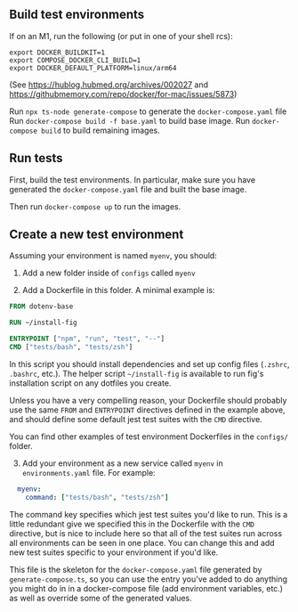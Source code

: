 ## Build test environments

If on an M1, run the following (or put in one of your shell rcs):
```
export DOCKER_BUILDKIT=1
export COMPOSE_DOCKER_CLI_BUILD=1
export DOCKER_DEFAULT_PLATFORM=linux/arm64 
```

(See https://hublog.hubmed.org/archives/002027 and https://githubmemory.com/repo/docker/for-mac/issues/5873)

Run `npx ts-node generate-compose` to generate the `docker-compose.yaml`
file
Run `docker-compose build -f base.yaml` to build base image.
Run `docker-compose build` to build remaining images.

## Run tests

First, build the test environments. In particular, make sure you have generated the
`docker-compose.yaml` file and built the base image.

Then run `docker-compose up` to run the images.

## Create a new test environment

Assuming your environment is named `myenv`, you should:

1. Add a new folder inside of `configs` called `myenv`

2. Add a Dockerfile in this folder. A minimal example is:
```Dockerfile
FROM dotenv-base

RUN ~/install-fig

ENTRYPOINT ["npm", "run", "test", "--"]
CMD ["tests/bash", "tests/zsh"]
```
In this script you should install dependencies and set up config files
(`.zshrc`, `.bashrc`, etc.). The helper script `~/install-fig` is
available to run fig's installation script on any dotfiles you create.

Unless you have a very compelling reason, your Dockerfile should probably
use the same `FROM` and `ENTRYPOINT` directives defined in the example
above, and should define some default jest test suites with the `CMD` directive.

You can find other examples of test environment Dockerfiles in the `configs/` folder.

3. Add your environment as a new service called `myenv` in
`environments.yaml` file. For example:
```yaml
  myenv:
    command: ["tests/bash", "tests/zsh"]
```

The command key specifies which jest test suites you'd like to run. This
is a little redundant give we specified this in the Dockerfile with the
`CMD` directive, but is nice to include here so that all of the test
suites run across all environments can be seen in one place. You can
change this and add new test suites
specific to your environment if you'd like.

This file is the skeleton for the `docker-compose.yaml` file generated by
`generate-compose.ts`, so you can use the entry you've added to do
anything you might do in in a docker-compose file (add environment
variables, etc.) as well as override some of the generated values.

